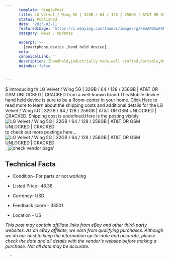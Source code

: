 ```yaml
---
      template: SinglePost
      title: LG Velvet / Wing 5G | 32GB / 64 / 128 / 256GB | AT&T OR GSM UNLOCKED | CRACKED
      status: Published
      date: '2023-02-11'
      featuredImage: 'https://i.ebayimg.com/thumbs/images/g/k0wAAOSwFOFilR8k/s-l225.jpg'
      category: News , Updates

      excerpt: >-
        [smartphone,device ,hand held device]
      meta:
      canonicalLink: ''
      description: [handheld,industrially made,well crafted,Portable,Mobile,Compact,Convenient,Lightweight,Maneuverable,Man-portable,Miniature,Carriable,Hand-held,Light,Holdable,Transportable,Mobile device,Pocket-sized,On-the-go,Wireless,Cordless,Compact size,Convenient size, smartphone,device ,hand held device]
      noindex: false
      

---
```

$
      Introducing th LG Velvet / Wing 5G | 32GB / 64 / 128 / 256GB | AT&T OR GSM UNLOCKED | CRACKED from a well-known brand.This Mobile device hand held device is sure to be a Room-center in your home. [Click Here](https://www.ebay.com/itm/255672054799?hash=item3b873df40f%3Ag%3Ak0wAAOSwFOFilR8k&mkevt=1&mkcid=1&mkrid=711-53200-19255-0&campid=%253CePNCampaignId%253E&customid=%253CreferenceId%253E&toolid=10049) to read more to learn about the shipping costs and additional details for the LG Velvet / Wing 5G | 32GB / 64 / 128 / 256GB | AT&T OR GSM UNLOCKED | CRACKED. Shipping cost is undefined.Here is the posting visibly ![LG Velvet / Wing 5G | 32GB / 64 / 128 / 256GB | AT&T OR GSM UNLOCKED | CRACKED](https://i.ebayimg.com/thumbs/images/g/k0wAAOSwFOFilR8k/s-l225.jpg) to check out more postings here... ![LG Velvet / Wing 5G | 32GB / 64 / 128 / 256GB | AT&T OR GSM UNLOCKED | CRACKED](https://i.ebayimg.com/images/g/k0wAAOSwFOFilR8k/s-l1600.jpg), ![check vendor page](https://origin-galleryplus.ebayimg.com/ws/web/255672054799_2_0_1/225x225.jpg,https://origin-galleryplus.ebayimg.com/ws/web/255672054799_3_0_1/225x225.jpg,https://origin-galleryplus.ebayimg.com/ws/web/255672054799_4_0_1/225x225.jpg,https://origin-galleryplus.ebayimg.com/ws/web/255672054799_5_0_1/225x225.jpg,https://origin-galleryplus.ebayimg.com/ws/web/255672054799_6_0_1/225x225.jpg,https://origin-galleryplus.ebayimg.com/ws/web/255672054799_7_0_1/225x225.jpg,https://origin-galleryplus.ebayimg.com/ws/web/255672054799_8_0_1/225x225.jpg,https://origin-galleryplus.ebayimg.com/ws/web/255672054799_9_0_1/225x225.jpg,https://origin-galleryplus.ebayimg.com/ws/web/255672054799_10_0_1/225x225.jpg)'

      

 ## Technical Facts 



     
      

 - Condition- For parts or not working 


      

 - Listed Price- 48.36 


      

 - Currency- USD 


      

 - Feedback score - 33501 


      

 - Location - US 


      
      

 *_This post may contain affiliate links from eBay and other third-party websites. As an eBay affiliate, we earn from qualifying purchases. Although we do our best to keep the information up-to-date and accurate, please check the date and all details with the vendor's website before making a purchase. Not all data may be accurate._*




      -
